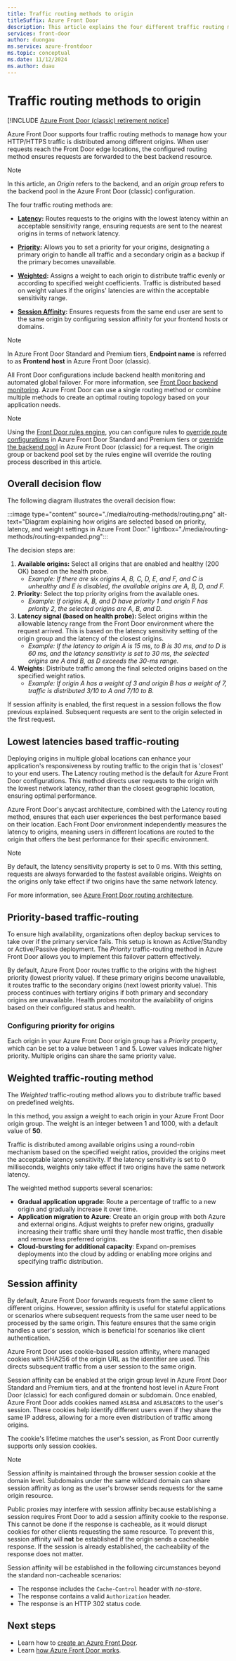 ```yaml
---
title: Traffic routing methods to origin
titleSuffix: Azure Front Door
description: This article explains the four different traffic routing methods used by Azure Front Door to origin.
services: front-door
author: duongau
ms.service: azure-frontdoor
ms.topic: conceptual
ms.date: 11/12/2024
ms.author: duau
---
```


# Traffic routing methods to origin

[!INCLUDE [Azure Front Door (classic) retirement notice](../../includes/front-door-classic-retirement.md)]

Azure Front Door supports four traffic routing methods to manage how your HTTP/HTTPS traffic is distributed among different origins. When user requests reach the Front Door edge locations, the configured routing method ensures requests are forwarded to the best backend resource.

> [!NOTE]
> In this article, an *Origin* refers to the backend, and an *origin group* refers to the backend pool in the Azure Front Door (classic) configuration.

The four traffic routing methods are:

* **[Latency](#latency):** Routes requests to the origins with the lowest latency within an acceptable sensitivity range, ensuring requests are sent to the nearest origins in terms of network latency.

* **[Priority](#priority):** Allows you to set a priority for your origins, designating a primary origin to handle all traffic and a secondary origin as a backup if the primary becomes unavailable.

* **[Weighted](#weighted):** Assigns a weight to each origin to distribute traffic evenly or according to specified weight coefficients. Traffic is distributed based on weight values if the origins' latencies are within the acceptable sensitivity range.

* **[Session Affinity](#affinity):** Ensures requests from the same end user are sent to the same origin by configuring session affinity for your frontend hosts or domains.

> [!NOTE]
> In Azure Front Door Standard and Premium tiers, **Endpoint name** is referred to as **Frontend host** in Azure Front Door (classic).

All Front Door configurations include backend health monitoring and automated global failover. For more information, see [Front Door backend monitoring](front-door-health-probes.md). Azure Front Door can use a single routing method or combine multiple methods to create an optimal routing topology based on your application needs.

> [!NOTE]
> Using the [Front Door rules engine](front-door-rules-engine.md), you can configure rules to [override route configurations](front-door-rules-engine-actions.md#route-configuration-overrides) in Azure Front Door Standard and Premium tiers or [override the backend pool](front-door-rules-engine-actions.md#route-configuration-overrides) in Azure Front Door (classic) for a request. The origin group or backend pool set by the rules engine will override the routing process described in this article.

## Overall decision flow

The following diagram illustrates the overall decision flow:

:::image type="content" source="./media/routing-methods/routing.png" alt-text="Diagram explaining how origins are selected based on priority, latency, and weight settings in Azure Front Door." lightbox="./media/routing-methods/routing-expanded.png":::

The decision steps are:

1. **Available origins:** Select all origins that are enabled and healthy (200 OK) based on the health probe.
   - *Example: If there are six origins A, B, C, D, E, and F, and C is unhealthy and E is disabled, the available origins are A, B, D, and F.*
2. **Priority:** Select the top priority origins from the available ones.
   - *Example: If origins A, B, and D have priority 1 and origin F has priority 2, the selected origins are A, B, and D.*
3. **Latency signal (based on health probe):** Select origins within the allowable latency range from the Front Door environment where the request arrived. This is based on the latency sensitivity setting of the origin group and the latency of the closest origins.
   - *Example: If the latency to origin A is 15 ms, to B is 30 ms, and to D is 60 ms, and the latency sensitivity is set to 30 ms, the selected origins are A and B, as D exceeds the 30-ms range.*
4. **Weights:** Distribute traffic among the final selected origins based on the specified weight ratios.
   - *Example: If origin A has a weight of 3 and origin B has a weight of 7, traffic is distributed 3/10 to A and 7/10 to B.*

If session affinity is enabled, the first request in a session follows the flow previous explained. Subsequent requests are sent to the origin selected in the first request.

## <a name = "latency"></a>Lowest latencies based traffic-routing

Deploying origins in multiple global locations can enhance your application's responsiveness by routing traffic to the origin that is 'closest' to your end users. The Latency routing method is the default for Azure Front Door configurations. This method directs user requests to the origin with the lowest network latency, rather than the closest geographic location, ensuring optimal performance.

Azure Front Door's anycast architecture, combined with the Latency routing method, ensures that each user experiences the best performance based on their location. Each Front Door environment independently measures the latency to origins, meaning users in different locations are routed to the origin that offers the best performance for their specific environment.

> [!NOTE]
> By default, the latency sensitivity property is set to 0 ms. With this setting, requests are always forwarded to the fastest available origins. Weights on the origins only take effect if two origins have the same network latency.

For more information, see [Azure Front Door routing architecture](front-door-routing-architecture.md).

## <a name="priority"></a>Priority-based traffic-routing

To ensure high availability, organizations often deploy backup services to take over if the primary service fails. This setup is known as Active/Standby or Active/Passive deployment. The *Priority* traffic-routing method in Azure Front Door allows you to implement this failover pattern effectively.

By default, Azure Front Door routes traffic to the origins with the highest priority (lowest priority value). If these primary origins become unavailable, it routes traffic to the secondary origins (next lowest priority value). This process continues with tertiary origins if both primary and secondary origins are unavailable. Health probes monitor the availability of origins based on their configured status and health.

### Configuring priority for origins

Each origin in your Azure Front Door origin group has a *Priority* property, which can be set to a value between 1 and 5. Lower values indicate higher priority. Multiple origins can share the same priority value.

## <a name="weighted"></a>Weighted traffic-routing method

The *Weighted* traffic-routing method allows you to distribute traffic based on predefined weights.

In this method, you assign a weight to each origin in your Azure Front Door origin group. The weight is an integer between 1 and 1000, with a default value of **50**.

Traffic is distributed among available origins using a round-robin mechanism based on the specified weight ratios, provided the origins meet the acceptable latency sensitivity. If the latency sensitivity is set to 0 milliseconds, weights only take effect if two origins have the same network latency.

The weighted method supports several scenarios:

* **Gradual application upgrade**: Route a percentage of traffic to a new origin and gradually increase it over time.
* **Application migration to Azure**: Create an origin group with both Azure and external origins. Adjust weights to prefer new origins, gradually increasing their traffic share until they handle most traffic, then disable and remove less preferred origins.
* **Cloud-bursting for additional capacity**: Expand on-premises deployments into the cloud by adding or enabling more origins and specifying traffic distribution.

## <a name="affinity"></a>Session affinity

By default, Azure Front Door forwards requests from the same client to different origins. However, session affinity is useful for stateful applications or scenarios where subsequent requests from the same user need to be processed by the same origin. This feature ensures that the same origin handles a user's session, which is beneficial for scenarios like client authentication.

Azure Front Door uses cookie-based session affinity, where managed cookies with SHA256 of the origin URL as the identifier are used. This directs subsequent traffic from a user session to the same origin.

Session affinity can be enabled at the origin group level in Azure Front Door Standard and Premium tiers, and at the frontend host level in Azure Front Door (classic) for each configured domain or subdomain. Once enabled, Azure Front Door adds cookies named `ASLBSA` and `ASLBSACORS` to the user's session. These cookies help identify different users even if they share the same IP address, allowing for a more even distribution of traffic among origins.

The cookie's lifetime matches the user's session, as Front Door currently supports only session cookies.

> [!NOTE]
> Session affinity is maintained through the browser session cookie at the domain level. Subdomains under the same wildcard domain can share session affinity as long as the user's browser sends requests for the same origin resource.
>
> Public proxies may interfere with session affinity because establishing a session requires Front Door to add a session affinity cookie to the response. This cannot be done if the response is cacheable, as it would disrupt cookies for other clients requesting the same resource. To prevent this, session affinity will **not** be established if the origin sends a cacheable response. If the session is already established, the cacheability of the response does not matter.
>
> Session affinity will be established in the following circumstances beyond the standard non-cacheable scenarios:
> - The response includes the `Cache-Control` header with *no-store*.
> - The response contains a valid `Authorization` header.
> - The response is an HTTP 302 status code.

## Next steps

- Learn how to [create an Azure Front Door](quickstart-create-front-door.md).
- Learn [how Azure Front Door works](front-door-routing-architecture.md).
